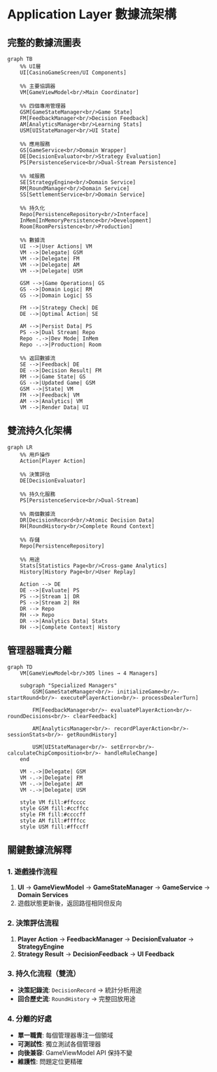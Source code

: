 # Application Layer 數據流架構

## 完整的數據流圖表

```mermaid
graph TB
    %% UI層
    UI[CasinoGameScreen/UI Components]
    
    %% 主要協調器
    VM[GameViewModel<br/>Main Coordinator]
    
    %% 四個專用管理器
    GSM[GameStateManager<br/>Game State]
    FM[FeedbackManager<br/>Decision Feedback]
    AM[AnalyticsManager<br/>Learning Stats]
    USM[UIStateManager<br/>UI State]
    
    %% 應用服務
    GS[GameService<br/>Domain Wrapper]
    DE[DecisionEvaluator<br/>Strategy Evaluation]
    PS[PersistenceService<br/>Dual-Stream Persistence]
    
    %% 域服務
    SE[StrategyEngine<br/>Domain Service]
    RM[RoundManager<br/>Domain Service]
    SS[SettlementService<br/>Domain Service]
    
    %% 持久化
    Repo[PersistenceRepository<br/>Interface]
    InMem[InMemoryPersistence<br/>Development]
    Room[RoomPersistence<br/>Production]
    
    %% 數據流
    UI -->|User Actions| VM
    VM -->|Delegate| GSM
    VM -->|Delegate| FM
    VM -->|Delegate| AM
    VM -->|Delegate| USM
    
    GSM -->|Game Operations| GS
    GS -->|Domain Logic| RM
    GS -->|Domain Logic| SS
    
    FM -->|Strategy Check| DE
    DE -->|Optimal Action| SE
    
    AM -->|Persist Data| PS
    PS -->|Dual Stream| Repo
    Repo -.->|Dev Mode| InMem
    Repo -.->|Production| Room
    
    %% 返回數據流
    SE -->|Feedback| DE
    DE -->|Decision Result| FM
    RM -->|Game State| GS
    GS -->|Updated Game| GSM
    GSM -->|State| VM
    FM -->|Feedback| VM
    AM -->|Analytics| VM
    VM -->|Render Data| UI
```

## 雙流持久化架構

```mermaid
graph LR
    %% 用戶操作
    Action[Player Action]
    
    %% 決策評估
    DE[DecisionEvaluator]
    
    %% 持久化服務
    PS[PersistenceService<br/>Dual-Stream]
    
    %% 兩個數據流
    DR[DecisionRecord<br/>Atomic Decision Data]
    RH[RoundHistory<br/>Complete Round Context]
    
    %% 存儲
    Repo[PersistenceRepository]
    
    %% 用途
    Stats[Statistics Page<br/>Cross-game Analytics]
    History[History Page<br/>User Replay]
    
    Action --> DE
    DE -->|Evaluate| PS
    PS -->|Stream 1| DR
    PS -->|Stream 2| RH
    DR --> Repo
    RH --> Repo
    DR -->|Analytics Data| Stats
    RH -->|Complete Context| History
```

## 管理器職責分離

```mermaid
graph TD
    VM[GameViewModel<br/>305 lines → 4 Managers]
    
    subgraph "Specialized Managers"
        GSM[GameStateManager<br/>- initializeGame<br/>- startRound<br/>- executePlayerAction<br/>- processDealerTurn]
        
        FM[FeedbackManager<br/>- evaluatePlayerAction<br/>- roundDecisions<br/>- clearFeedback]
        
        AM[AnalyticsManager<br/>- recordPlayerAction<br/>- sessionStats<br/>- getRoundHistory]
        
        USM[UIStateManager<br/>- setError<br/>- calculateChipComposition<br/>- handleRuleChange]
    end
    
    VM -.->|Delegate| GSM
    VM -.->|Delegate| FM
    VM -.->|Delegate| AM
    VM -.->|Delegate| USM
    
    style VM fill:#ffcccc
    style GSM fill:#ccffcc
    style FM fill:#ccccff
    style AM fill:#ffffcc
    style USM fill:#ffccff
```

## 關鍵數據流解釋

### 1. 遊戲操作流程
1. **UI** → **GameViewModel** → **GameStateManager** → **GameService** → **Domain Services**
2. 遊戲狀態更新後，返回路徑相同但反向

### 2. 決策評估流程
1. **Player Action** → **FeedbackManager** → **DecisionEvaluator** → **StrategyEngine**
2. **Strategy Result** → **DecisionFeedback** → **UI Feedback**

### 3. 持久化流程（雙流）
- **決策記錄流**: `DecisionRecord` → 統計分析用途
- **回合歷史流**: `RoundHistory` → 完整回放用途

### 4. 分離的好處
- **單一職責**: 每個管理器專注一個領域
- **可測試性**: 獨立測試各個管理器
- **向後兼容**: GameViewModel API 保持不變
- **維護性**: 問題定位更精確